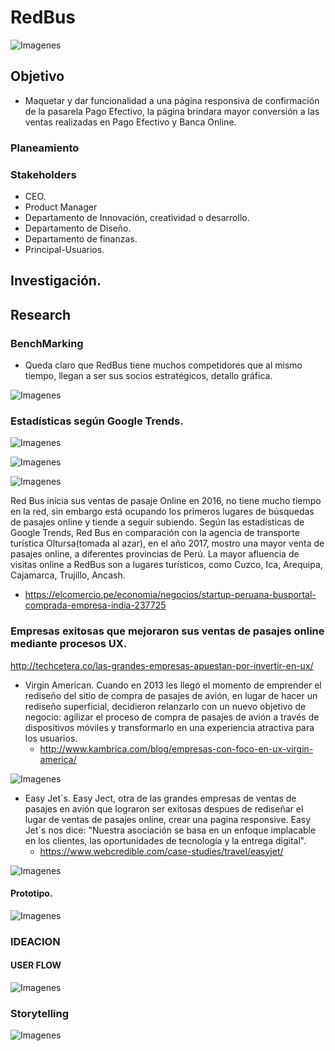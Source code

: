 
# RedBus

![Imagenes](img/pantallainicio.png) 


## Objetivo
- Maquetar y dar funcionalidad a una página responsiva de confirmación de la pasarela Pago Efectivo, la página brindara mayor conversión a las ventas realizadas en Pago Efectivo y Banca Online.

### Planeamiento
### Stakeholders
- CEO.
- Product Manager
- Departamento de Innovación, creatividad o desarrollo.
- Departamento de Diseño.
- Departamento de finanzas.
- Principal-Usuarios.

## Investigación.
## Research
### BenchMarking
- Queda claro que RedBus tiene muchos competidores que al mismo tiempo, llegan a ser sus socios estratégicos, detallo gráfica.

![Imagenes](img/plantllabechmarking.jpg) 

### Estadísticas según Google Trends.

![Imagenes](img/estadisticaRedBus.png) 

![Imagenes](img/estadisticaRedBusvsOltursa.png) 

![Imagenes](img/comparativasRedBusvsOltursa.jpg) 

Red Bus inicia sus ventas de pasaje Online en 2016, no tiene mucho tiempo en la red, sin embargo está ocupando los primeros lugares de búsquedas de pasajes online y tiende a seguir subiendo. Según las estadísticas de Google Trends, Red Bus en comparación con la agencia de transporte turística Oltursa(tomada al azar), en el año  2017, mostro una mayor venta de pasajes online, a diferentes provincias de Perú. La mayor afluencia de visitas online a RedBus son a lugares turísticos, como Cuzco, Ica, Arequipa, Cajamarca, Trujillo, Ancash.
- https://elcomercio.pe/economia/negocios/startup-peruana-busportal-comprada-empresa-india-237725

### Empresas exitosas que mejoraron sus ventas de pasajes online mediante procesos UX.
http://techcetera.co/las-grandes-empresas-apuestan-por-invertir-en-ux/

- Virgin American.
    Cuando en 2013 les llegó el momento de emprender el rediseño del sitio de compra de pasajes de avión, en lugar de hacer un rediseño superficial, decidieron relanzarlo con un nuevo objetivo de negocio: agilizar el proceso de compra de pasajes de avión a través de dispositivos móviles y transformarlo en una experiencia atractiva para los usuarios. 
   - http://www.kambrica.com/blog/empresas-con-foco-en-ux-virgin-america/

![Imagenes](img/virgin1.png) 

- Easy Jet`s.
    Easy Ject, otra de las grandes empresas de ventas de pasajes en avión que lograron ser exitosas despues de rediseñar el lugar de ventas de pasajes online, crear una pagina responsive. Easy Jet´s nos dice: "Nuestra asociación se basa en un enfoque implacable en los clientes, las oportunidades de tecnología y la entrega digital".
    - https://www.webcredible.com/case-studies/travel/easyjet/

![Imagenes](img/easyjets.png) 

#### Prototipo.
![Imagenes](img/PLANTILLATIKET.png) 

### IDEACION

#### USER FLOW
![Imagenes](userpersona1.png) 

### Storytelling
![Imagenes](historia.png) 





